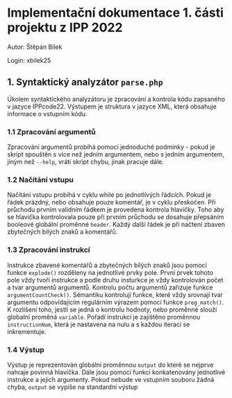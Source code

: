 # Implementační dokumentace 1. části projektu z IPP 2022
Autor: Štěpán Bílek

Login: xbilek25

## 1. Syntaktický analyzátor ```parse.php```
Úkolem syntaktického analyzátoru je zpracování a kontrola kódu zapsaného v jazyce IPPcode22. Výstupem je struktura v jazyce XML, která obsahuje informace o vstupním kódu.

### 1.1 Zpracování argumentů
Zpracování argumentů probíhá pomocí jednoduché podmínky - pokud je skript spouštěn s více než jedním argumentem, nebo s jedním argumentem, jiným než ```--help```, vrátí skript chybu, jinak pracuje dále.

### 1.2 Načítání vstupu
Načítání vstupu probíhá v cyklu while po jednotlívých řádcích. Pokud je řádek prázdný, nebo obsahuje pouze komentář, je v cyklu přeskočen. Při průchodu prvním validním řádkem je provedena kontrola hlavičky. Toho aby se hlavička kontrolovala pouze při prvním průchodu se dosahuje přepsáním booleové globální proměnné ```header```. Každý další řádek je při načtení zbaven zbytečných bílých znaků a komentářů.

### 1.3 Zpracování instrukcí
Instrukce zbavené komentářů a zbytečných bílých znaků jsou pomocí funkce ```explode()``` rozděleny na jednotlivé prvky pole. První prvek tohoto pole vždy tvoří instrukce a podle druhu insturkce je vždy kontrolován počet a tvar argumentů argumentů. Kontrolu počtu argumentů zařizuje funkce ```argumentCountCheck()```. Sémantiku kontrolují funkce, které vždy srovnají tvar argumentu odpovídajícím regulárním výrazem pomocí funkce ```preg_match()```. K rozlíšení toho, jestli se jedná o kontrolu hodnoty, nebo proměnné slouží globalní proměná ```variable```. Pořadí instrukcí je zajištěno proměnnou ```instructionNum```, která je nastavena na nulu a s každou iterací se inkrementuje.

### 1.4 Výstup
Výstup je reprezentován globální proměnnou ```output``` do které se nejprve nahraje povinná hlavička. Dále jsou pomocí funkcí konkatenovány jednotlivé instrukce a jejich argumenty. Pokud nebude ve vstupním souboru žádná chyba, ```output``` se vypíše na standardní výstup
